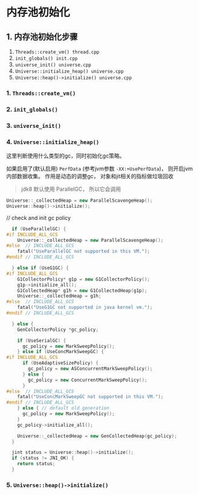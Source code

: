 # 内存池初始化

## 1. 内存池初始化步骤
1. `Threads::create_vm() thread.cpp` </br>
2. `init_globals() init.cpp` </br>
3. `universe_init() universe.cpp` </br>
4. `Universe::initialize_heap() universe.cpp` </br>
5. `Universe::heap()->initialize() universe.cpp` </br>

### 1. `Threads::create_vm()`

### 2. `init_globals()`

### 3. `universe_init()`

### 4. `Universe::initialize_heap()`

这里判断使用什么类型的gc，同时初始化gc策略。 

如果启用了(默认启用) `PerfData` (参考jvm参数 `-XX:+UsePerfData`)， 则开启jvm内部数据收集。
作用是动态的调整gc， 对象和jit相关的指标做垃圾回收

> jdk8 默认使用 ParallelGC， 所以它会调用 
```c++
Universe::_collectedHeap = new ParallelScavengeHeap();
Universe::heap()->initialize();
```

// check and init gc policy
```c++
  if (UseParallelGC) {
#if INCLUDE_ALL_GCS
    Universe::_collectedHeap = new ParallelScavengeHeap();
#else  // INCLUDE_ALL_GCS
    fatal("UseParallelGC not supported in this VM.");
#endif // INCLUDE_ALL_GCS

  } else if (UseG1GC) {
#if INCLUDE_ALL_GCS
    G1CollectorPolicy* g1p = new G1CollectorPolicy();
    g1p->initialize_all();
    G1CollectedHeap* g1h = new G1CollectedHeap(g1p);
    Universe::_collectedHeap = g1h;
#else  // INCLUDE_ALL_GCS
    fatal("UseG1GC not supported in java kernel vm.");
#endif // INCLUDE_ALL_GCS

  } else {
    GenCollectorPolicy *gc_policy;

    if (UseSerialGC) {
      gc_policy = new MarkSweepPolicy();
    } else if (UseConcMarkSweepGC) {
#if INCLUDE_ALL_GCS
      if (UseAdaptiveSizePolicy) {
        gc_policy = new ASConcurrentMarkSweepPolicy();
      } else {
        gc_policy = new ConcurrentMarkSweepPolicy();
      }
#else  // INCLUDE_ALL_GCS
    fatal("UseConcMarkSweepGC not supported in this VM.");
#endif // INCLUDE_ALL_GCS
    } else { // default old generation
      gc_policy = new MarkSweepPolicy();
    }
    gc_policy->initialize_all();

    Universe::_collectedHeap = new GenCollectedHeap(gc_policy);
  }

  jint status = Universe::heap()->initialize();
  if (status != JNI_OK) {
    return status;
  }
```

### 5. `Universe::heap()->initialize()`
